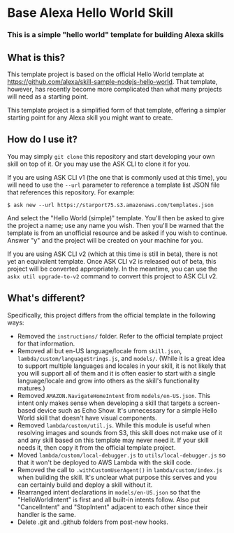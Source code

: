 # Base Alexa Hello World Skill

### This is a simple "hello world" template for building Alexa skills

## What is this?

This template project is based on the official Hello World template at https://github.com/alexa/skill-sample-nodejs-hello-world. That template, however, has recently become more complicated than what many projects will need as a starting point. 

This template project is a simplified form of that template, offering a simpler starting point for any Alexa skill you might want to create.

## How do I use it?

You may simply `git clone` this repository and start developing your own skill on top of it. Or you may use the ASK CLI to clone it for you.

If you are using ASK CLI v1 (the one that is commonly used at this time), you will need to use the `--url` parameter to reference a template list JSON file that references this repository. For example:

    $ ask new --url https://starport75.s3.amazonaws.com/templates.json

And select the "Hello World (simple)" template. You'll then be asked to give the project a name; use any name you wish. Then you'll be warned that the template is from an unofficial resource and be asked if you wish to continue. Answer "y" and the project will be created on your machine for you.

If you are using ASK CLI v2 (which at this time is still in beta), there is not yet an equivalent template. Once ASK CLI v2 is released out of beta, this project will be converted appropriately. In the meantime, you can use the `askx util upgrade-to-v2` command to convert this project to ASK CLI v2.

## What's different?

Specifically, this project differs from the official template in the following ways:

 * Removed the `instructions/` folder. Refer to the official template project for that information.
 * Removed all but en-US language/locale from `skill.json`, `lambda/custom/languageStrings.js`, and `models/`. (While it is a great idea to support multiple languages and locales in your skill, it is not likely that you will support all of them and it is often easier to start with a single language/locale and grow into others as the skill's functionality matures.)
 * Removed `AMAZON.NavigateHomeIntent` from `models/en-US.json`. This intent only makes sense when developing a skill that targets a screen-based device such as Echo Show. It's unnecessary for a simple Hello World skill that doesn't have visual components.
 * Removed `lambda/custom/util.js`. While this module is useful when resolving images and sounds from S3, this skill does not make use of it and any skill based on this template may never need it. If your skill needs it, then copy it from the official template project.
 * Moved `lambda/custom/local-debugger.js` to `utils/local-debugger.js` so that it won't be deployed to AWS Lambda with the skill code.
 * Removed the call to `.withCustomUserAgent()` in `lambda/custom/index.js` when building the skill. It's unclear what purpose this serves and you can certainly build and deploy a skill without it.
 * Rearranged intent declarations in `models/en-US.json` so that the "HelloWorldIntent" is first and all built-in intents follow. Also put "CancelIntent" and "StopIntent" adjacent to each other since their handler is the same.
 * Delete .git and .github folders from post-new hooks.
